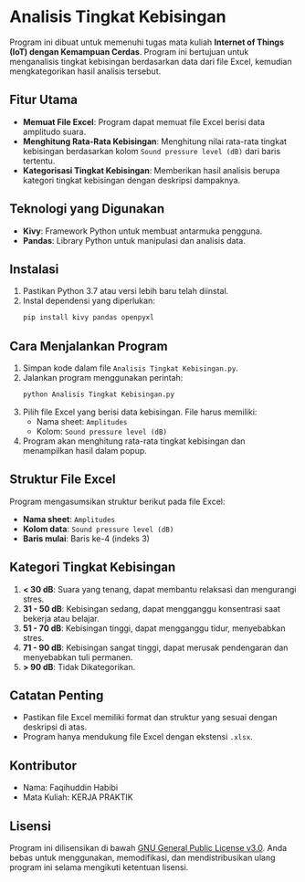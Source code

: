 # Analisis Tingkat Kebisingan

Program ini dibuat untuk memenuhi tugas mata kuliah **Internet of Things (IoT) dengan Kemampuan Cerdas**. Program ini bertujuan untuk menganalisis tingkat kebisingan berdasarkan data dari file Excel, kemudian mengkategorikan hasil analisis tersebut.

## Fitur Utama
- **Memuat File Excel**: Program dapat memuat file Excel berisi data amplitudo suara.
- **Menghitung Rata-Rata Kebisingan**: Menghitung nilai rata-rata tingkat kebisingan berdasarkan kolom `Sound pressure level (dB)` dari baris tertentu.
- **Kategorisasi Tingkat Kebisingan**: Memberikan hasil analisis berupa kategori tingkat kebisingan dengan deskripsi dampaknya.

## Teknologi yang Digunakan
- **Kivy**: Framework Python untuk membuat antarmuka pengguna.
- **Pandas**: Library Python untuk manipulasi dan analisis data.

## Instalasi
1. Pastikan Python 3.7 atau versi lebih baru telah diinstal.
2. Instal dependensi yang diperlukan:
   ```bash
   pip install kivy pandas openpyxl
   ```

## Cara Menjalankan Program
1. Simpan kode dalam file `Analisis Tingkat Kebisingan.py`.
2. Jalankan program menggunakan perintah:
   ```bash
   python Analisis Tingkat Kebisingan.py
   ```
3. Pilih file Excel yang berisi data kebisingan. File harus memiliki:
   - Nama sheet: `Amplitudes`
   - Kolom: `Sound pressure level (dB)`
4. Program akan menghitung rata-rata tingkat kebisingan dan menampilkan hasil dalam popup.

## Struktur File Excel
Program mengasumsikan struktur berikut pada file Excel:
- **Nama sheet**: `Amplitudes`
- **Kolom data**: `Sound pressure level (dB)`
- **Baris mulai**: Baris ke-4 (indeks 3)

## Kategori Tingkat Kebisingan
1. **< 30 dB**: Suara yang tenang, dapat membantu relaksasi dan mengurangi stres.
2. **31 - 50 dB**: Kebisingan sedang, dapat mengganggu konsentrasi saat bekerja atau belajar.
3. **51 - 70 dB**: Kebisingan tinggi, dapat mengganggu tidur, menyebabkan stres.
4. **71 - 90 dB**: Kebisingan sangat tinggi, dapat merusak pendengaran dan menyebabkan tuli permanen.
5. **> 90 dB**: Tidak Dikategorikan.

## Catatan Penting
- Pastikan file Excel memiliki format dan struktur yang sesuai dengan deskripsi di atas.
- Program hanya mendukung file Excel dengan ekstensi `.xlsx`.

## Kontributor
- Nama: Faqihuddin Habibi
- Mata Kuliah: KERJA PRAKTIK 

## Lisensi
Program ini dilisensikan di bawah [GNU General Public License v3.0](https://www.gnu.org/licenses/gpl-3.0.html). Anda bebas untuk menggunakan, memodifikasi, dan mendistribusikan ulang program ini selama mengikuti ketentuan lisensi.